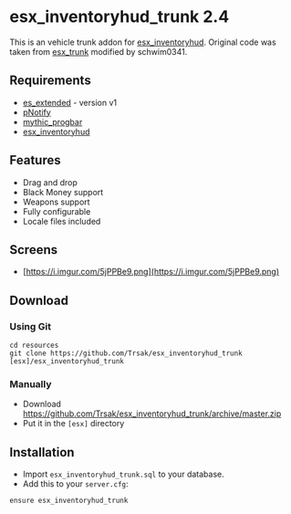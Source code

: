# esx_inventoryhud_trunk 2.4
This is an vehicle trunk addon for [esx_inventoryhud](https://github.com/Trsak/esx_inventoryhud/).
Original code was taken from [esx_trunk](https://github.com/schwim0341/esx_trunk) modified by schwim0341.

## Requirements
* [es_extended](https://github.com/esx-framework/es_extended/tree/v1-final) - version v1
* [pNotify](https://forum.fivem.net/t/release-pnotify-in-game-js-notifications-using-noty/20659)
* [mythic_progbar](https://github.com/HalCroves/mythic_progbar)
* [esx_inventoryhud](https://github.com/Trsak/esx_inventoryhud/)

## Features
- Drag and drop
- Black Money support
- Weapons support
- Fully configurable 
- Locale files included

## Screens
* [https://i.imgur.com/5jPPBe9.png](https://i.imgur.com/5jPPBe9.png)

## Download

### Using Git
```
cd resources
git clone https://github.com/Trsak/esx_inventoryhud_trunk [esx]/esx_inventoryhud_trunk
```

### Manually
- Download https://github.com/Trsak/esx_inventoryhud_trunk/archive/master.zip
- Put it in the `[esx]` directory

## Installation
- Import `esx_inventoryhud_trunk.sql` to your database.
- Add this to your `server.cfg`:

```
ensure esx_inventoryhud_trunk
```
